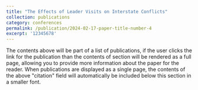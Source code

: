 ```yaml
---
title: "The Effects of Leader Visits on Interstate Conflicts"
collection: publications
category: conferences
permalink: /publication/2024-02-17-paper-title-number-4
excerpt: '12345678'
---
```


The contents above will be part of a list of publications, if the user clicks the link for the publication than the contents of section will be rendered as a full page, allowing you to provide more information about the paper for the reader. When publications are displayed as a single page, the contents of the above "citation" field will automatically be included below this section in a smaller font.
